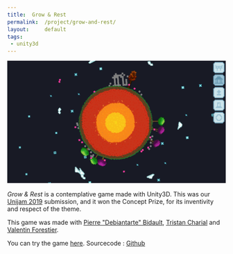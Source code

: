 ```yaml
---
title:  Grow & Rest
permalink:  /project/grow-and-rest/
layout:     default
tags:
 - unity3d
---
```


![An unfinished temple on a planet with trees](/assets/img/projects/grow-and-rest/unfinished-temple.png)

*Grow & Rest* is a contemplative game made with Unity3D.
This was our [Unijam 2019](https://itch.io/jam/unijam2019) submission, and it won the Concept Prize, for its inventivity and respect of the theme.

This game was made with [Pierre "Debiantarte" Bidault](https://debiantarte.github.io/), [Tristan Charial](http://tcharial.mmi-angouleme.fr) and [Valentin Forestier](https://valforestiergamedev.wixsite.com/).

You can try the game [here](https://resteam.itch.io/rest-grow/).
Sourcecode : [Github](https://github.com/matthias4217/grow-and-rest)
